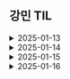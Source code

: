 ## 강민 TIL

<details>
<summary>2025-01-13</summary>
<div markdown="1">

                        
- Jira의 사용법에 대해 배웠다.
- 프롬프트 엔지니어링에 대해 더 깊이 파보는 중...

</div>
</details>

<details>
<summary>2025-01-14</summary>
<div markdown="1">

#### python으로 영어 -> 한글 번역

```
pip install googletrans==4.0.0-rc1
```
```
from googletrans import Translator

def translate_text():
    translator = Translator()
    result = translator.translate("""text""", dest='en')
    print(result.text)

translate_text()
```

</div>
</details>

<details>
<summary>2025-01-15</summary>
<div markdown="1">

#### 이미지를 32bit로 생성하기
- 파이썬 이미지 처리 라이브러리 PIL 설치
```
pip install pillow
```
```
from PIL import Image, ImageDraw
import numpy as np

# 이미지 파일 경로
image_path = "이미지 파일 경로로" 

# 이미지 로드 및 32x32 픽셀화
grid_size = 32  # 격자 크기 (32x32 픽셀)
original_image = Image.open(image_path).convert("RGBA")
small_image = original_image.resize((grid_size, grid_size), Image.Resampling.NEAREST)

# 결과 이미지 크기 계산
cell_size = 70  # 각 격자의 크기 
output_size = grid_size * cell_size
output_image = Image.new("RGBA", (output_size, output_size), (255, 255, 255, 255))
draw = ImageDraw.Draw(output_image)

# 격자와 픽셀 색상 그리기
for y in range(grid_size):
    for x in range(grid_size):
        color = tuple(small_image.getpixel((x, y)))  # 픽셀 색상 추출 (RGBA)
        # 격자 셀에 색상 채우기
        draw.rectangle(
            [
                (x * cell_size, y * cell_size),
                ((x + 1) * cell_size - 1, (y + 1) * cell_size - 1),
            ],
            fill=color,
        )
        # 격자선 그리기
        draw.rectangle(
            [
                (x * cell_size, y * cell_size),
                ((x + 1) * cell_size - 1, (y + 1) * cell_size - 1),
            ],
            outline=(200, 200, 200, 255),  # 회색 격자선
        )

# 결과 이미지를 RGB로 변환
rgb_output_image = output_image.convert("RGB")

# 결과 이미지 저장 경로
output_image_path = "결과 이미지 경로로"
# 이미지 저장
rgb_output_image.save(output_image_path)
output_image_path
```

#### 이미지 배경 제거
- 이미지 배경 제거를 위한 rembg 라이브러리 설치
```
pip install rembg
```
```
from rembg import remove
from PIL import Image

input = Image.open("이미지 경로") # load image
output = remove(input) # remove background
output.save("결과 이미지 경로") # save image
```
- 코드 실행 시 이미지 배경 제거와 같은 작업에 사용되는 딥러닝 기반 세그멘테이션 모델인 u2net이 자동 다운로드


- 배경 있는 이미지 배경 제거 후 32bit로 생성하기
```
from PIL import Image, ImageDraw
from rembg import remove
import numpy as np

# 이미지 파일 경로
image_path = "이미지 파일 경로로" 

# 이미지 로드 및 32x32 픽셀화
grid_size = 32 
input = Image.open(image_path) 
output = remove(input)
original_image = output.convert("RGBA")
small_image = original_image.resize((grid_size, grid_size), Image.Resampling.NEAREST)

# 결과 이미지 크기 계산
cell_size = 70 
output_size = grid_size * cell_size
output_image = Image.new("RGBA", (output_size, output_size), (255, 255, 255, 255))
draw = ImageDraw.Draw(output_image)

# 격자와 픽셀 색상 그리기
for y in range(grid_size):
    for x in range(grid_size):
        color = tuple(small_image.getpixel((x, y)))  # 픽셀 색상 추출 (RGBA)
        # 격자 셀에 색상 채우기
        draw.rectangle(
            [
                (x * cell_size, y * cell_size),
                ((x + 1) * cell_size - 1, (y + 1) * cell_size - 1),
            ],
            fill=color,
        )
        # 격자선 그리기
        draw.rectangle(
            [
                (x * cell_size, y * cell_size),
                ((x + 1) * cell_size - 1, (y + 1) * cell_size - 1),
            ],
            outline=(200, 200, 200, 255),  # 회색 격자선
        )

# 결과 이미지를 RGB로 변환
rgb_output_image = output_image.convert("RGB")

# 결과 이미지 저장 경로
output_image_path = "결과 이미지 경로로"
# 이미지 저장
rgb_output_image.save(output_image_path)
output_image_path
```

</div>
</details>

<details>
<summary>2025-01-16</summary>
<div markdown="1">
## RGB vs RGBA
### RGB
- Red Green Blue의 약어
- (255,255,255) 이런 형식으로 나타남
### RGBA
- RGB에 투명도 개념인 alpha를 추가한 것
- (255,0,0,0.5) 이면 투명도가 0.5인 빨간색
</div>
</details>




